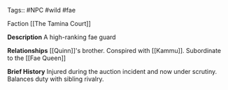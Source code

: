 Tags:: #NPC #wild #fae

Faction
[[The Tamina Court]]

**Description**
A high-ranking fae guard

**Relationships**
[[Quinn]]'s brother.
Conspired with [[Kammu]].
Subordinate to the [[Fae Queen]]

**Brief History**
Injured during the auction incident and now under scrutiny. Balances duty with sibling rivalry.